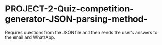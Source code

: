 # PROJECT-2-Quiz-competition-generator-JSON-parsing-method-
Requires questions from the JSON file and then sends the user's answers to the email and WhatsApp.
